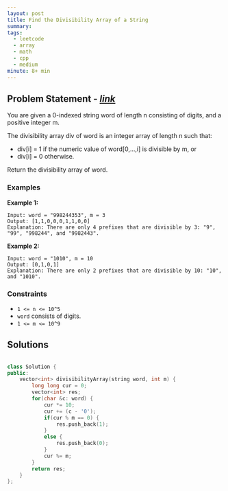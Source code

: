```yaml
---
layout: post
title: Find the Divisibility Array of a String
summary:
tags:
  - leetcode
  - array
  - math
  - cpp
  - medium
minute: 8+ min
---
```


## Problem Statement - [_link_](https://leetcode.com/problems/find-the-divisibility-array-of-a-string/description/)

You are given a 0-indexed string word of length n consisting of digits, and a positive integer m.

The divisibility array div of word is an integer array of length n such that:

+ div[i] = 1 if the numeric value of word[0,...,i] is divisible by m, or
+ div[i] = 0 otherwise.

Return the divisibility array of word.

### Examples

**Example 1:**  
```
Input: word = "998244353", m = 3
Output: [1,1,0,0,0,1,1,0,0]
Explanation: There are only 4 prefixes that are divisible by 3: "9", "99", "998244", and "9982443".
```

**Example 2:**  
```
Input: word = "1010", m = 10
Output: [0,1,0,1]
Explanation: There are only 2 prefixes that are divisible by 10: "10", and "1010".
```


### Constraints

- `1 <= n <= 10^5`
- `word` consists of digits.
- `1 <= m <= 10^9`

## Solutions

```cpp

class Solution {
public:
    vector<int> divisibilityArray(string word, int m) {
        long long cur = 0;
        vector<int> res;
        for(char &c: word) {
            cur *= 10;
            cur += (c - '0');
            if(cur % m == 0) {
                res.push_back(1);
            }
            else {
                res.push_back(0);
            }
            cur %= m;
        }
        return res;
    }
};

```
